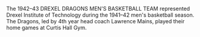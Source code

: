 The 1942–43 DREXEL DRAGONS MEN'S BASKETBALL TEAM represented Drexel Institute of Technology during the 1941–42 men's basketball season. The Dragons, led by 4th year head coach Lawrence Mains, played their home games at Curtis Hall Gym.
